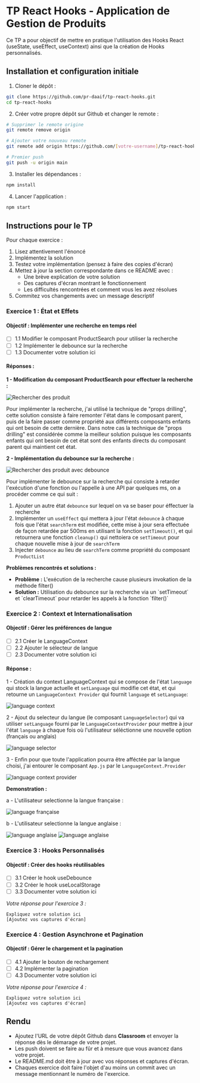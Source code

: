 # TP React Hooks - Application de Gestion de Produits

Ce TP a pour objectif de mettre en pratique l'utilisation des Hooks React (useState, useEffect, useContext) ainsi que la création de Hooks personnalisés.

## Installation et configuration initiale

1. Cloner le dépôt :
```bash
git clone https://github.com/pr-daaif/tp-react-hooks.git
cd tp-react-hooks
```

2. Créer votre propre dépôt sur Github et changer le remote :
```bash
# Supprimer le remote origine
git remote remove origin

# Ajouter votre nouveau remote
git remote add origin https://github.com/[votre-username]/tp-react-hooks.git

# Premier push
git push -u origin main
```

3. Installer les dépendances :
```bash
npm install
```

4. Lancer l'application :
```bash
npm start
```

## Instructions pour le TP

Pour chaque exercice :
1. Lisez attentivement l'énoncé
2. Implémentez la solution
3. Testez votre implémentation (pensez à faire des copies d'écran)
4. Mettez à jour la section correspondante dans ce README avec :
   - Une brève explication de votre solution
   - Des captures d'écran montrant le fonctionnement
   - Les difficultés rencontrées et comment vous les avez résolues
5. Commitez vos changements avec un message descriptif

### Exercice 1 : État et Effets 
#### Objectif : Implémenter une recherche en temps réel

- [ ] 1.1 Modifier le composant ProductSearch pour utiliser la recherche
- [ ] 1.2 Implémenter le debounce sur la recherche
- [ ] 1.3 Documenter votre solution ici

#### Réponses :

**1 - Modification du composant ProductSearch pour effectuer la recherche :**

<img src="./imgs/search.png" alt="Rechercher des produit" />

Pour implémenter la recherche, j'ai utilisé la technique de "props drilling", cette solution consiste à faire remonter l'état dans le composant parent, puis de la faire passer comme propriété aux différents composants enfants qui ont besoin de cette dernière. 
Dans notre cas la technique de "props drilling" est considérée comme la meilleur solution puisque les composants enfants qui ont besoin de cet état sont des enfants directs du composant parent qui maintient cet état.

**2 - Implémentation du debounce sur la recherche :**

<img src="./imgs/debounce.png" alt="Rechercher des produit avec debounce" />

Pour implémenter le debounce sur la recherche qui consiste à retarder l'exécution d'une fonction ou l'appelle à une API par quelques ms, on a procéder comme ce qui suit : 
1. Ajouter un autre état `debounce` sur lequel on va se baser pour éffectuer la recherche
2. Implémenter un `useEffect` qui mettera à jour l'état `debounce` à chaque fois que l'état `searchTerm` est modifiée, cette mise à jour sera effectuée de façon retardée par 500ms en utilisant la fonction `setTimeout()`, et qui retournera une fonction `cleanup()` qui nettoiera ce `setTimeout` pour chaque nouvelle mise à jour de `searchTerm`
3. Injecter `debounce` au lieu de `searchTerm` comme propriété du composant `ProductList`

**Problèmes rencontrés et solutions :** 

<ul>
<li><b>Problème :</b> L'exécution de la recherche cause plusieurs invokation de la méthode filter()</li>
<li><b>Solution :</b> Utilisation du debounce sur la recherche via un `setTimeout` et `clearTimeout` pour retarder les appels à la fonction `filter()`</li>
</ul>



### Exercice 2 : Context et Internationalisation
#### Objectif : Gérer les préférences de langue

- [ ] 2.1 Créer le LanguageContext
- [ ] 2.2 Ajouter le sélecteur de langue
- [ ] 2.3 Documenter votre solution ici

#### Réponse :

1 - Création du context LanguageContext qui se compose de l'état `language` qui stock la langue actuelle et `setLanguage` qui modifie cet état, et qui retourne un `LanguageContext Provider` qui fournit `language` et `setLanguage`: 

<img src="./imgs/languageContext.png" alt="language context" />

2 - Ajout du selecteur du langue (le composant `LanguageSelector`) qui va utiliser `setLanguage` fourni par le `LanguageContextProvider` pour mettre à jour l'état `language` à chaque fois où l'utilisateur séléctionne une nouvelle option (français ou anglais) 

<img src="./imgs/languageSelector.png" alt="language selector" />

3 - Enfin pour que toute l'application pourra être afféctée par la langue choisi, j'ai entourer le composant `App.js` par le `LanguageContext.Provider`

<img src="./imgs/provider.png" alt="language context provider" />

**Demonstration :**

a - L'utilisateur selectionne la langue française :

<img src="./imgs/fr.png" alt="language française" />

b - L'utilisateur selectionne la langue anglaise :

<img src="./imgs/an.png" alt="language anglaise" />

<img src="./imgs/an2.png" alt="language anglaise" />



### Exercice 3 : Hooks Personnalisés
#### Objectif : Créer des hooks réutilisables

- [ ] 3.1 Créer le hook useDebounce
- [ ] 3.2 Créer le hook useLocalStorage
- [ ] 3.3 Documenter votre solution ici

_Votre réponse pour l'exercice 3 :_
```
Expliquez votre solution ici
[Ajoutez vos captures d'écran]
```

### Exercice 4 : Gestion Asynchrone et Pagination
#### Objectif : Gérer le chargement et la pagination

- [ ] 4.1 Ajouter le bouton de rechargement
- [ ] 4.2 Implémenter la pagination
- [ ] 4.3 Documenter votre solution ici

_Votre réponse pour l'exercice 4 :_
```
Expliquez votre solution ici
[Ajoutez vos captures d'écran]
```

## Rendu

- Ajoutez l'URL de votre dépôt Github dans  **Classroom** et envoyer la réponse dès le démarage de votre projet.
- Les push doivent se faire au fûr et à mesure que vous avancez dans votre projet.
- Le README.md doit être à jour avec vos réponses et captures d'écran. 
- Chaques exercice doit faire l'objet d'au moins un commit avec un message mentionnant le numéro de l'exercice.